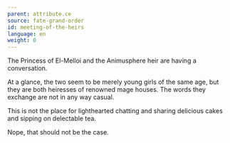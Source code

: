 ```yaml
---
parent: attribute.ce
source: fate-grand-order
id: meeting-of-the-heirs
language: en
weight: 0
---
```


The Princess of El-Melloi and the Animusphere heir are having a conversation.

At a glance, the two seem to be merely young girls of the same age, but they are both heiresses of renowned mage houses. The words they exchange are not in any way casual.

This is not the place for lighthearted chatting and sharing delicious cakes and sipping on delectable tea.

Nope, that should not be the case.
